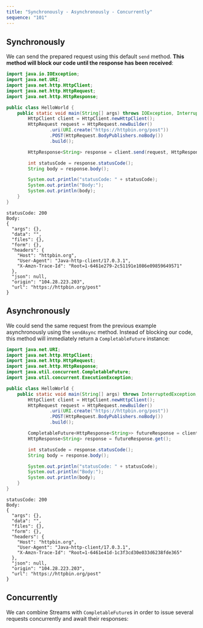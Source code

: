 ```yaml
---
title: "Synchronously - Asynchronously - Concurrently"
sequence: "101"
---
```


## Synchronously

We can send the prepared request using this default `send` method.
**This method will block our code until the response has been received**:

```java
import java.io.IOException;
import java.net.URI;
import java.net.http.HttpClient;
import java.net.http.HttpRequest;
import java.net.http.HttpResponse;

public class HelloWorld {
    public static void main(String[] args) throws IOException, InterruptedException {
        HttpClient client = HttpClient.newHttpClient();
        HttpRequest request = HttpRequest.newBuilder()
                .uri(URI.create("https://httpbin.org/post"))
                .POST(HttpRequest.BodyPublishers.noBody())
                .build();

        HttpResponse<String> response = client.send(request, HttpResponse.BodyHandlers.ofString());

        int statusCode = response.statusCode();
        String body = response.body();

        System.out.println("statusCode: " + statusCode);
        System.out.println("Body:");
        System.out.println(body);
    }
}
```

```text
statusCode: 200
Body:
{
  "args": {}, 
  "data": "", 
  "files": {}, 
  "form": {}, 
  "headers": {
    "Host": "httpbin.org", 
    "User-Agent": "Java-http-client/17.0.3.1", 
    "X-Amzn-Trace-Id": "Root=1-6461e279-2c51191e1086e09859649571"
  }, 
  "json": null, 
  "origin": "104.28.223.203", 
  "url": "https://httpbin.org/post"
}
```

## Asynchronously

We could send the same request from the previous example asynchronously using the `sendAsync` method.
Instead of blocking our code, this method will immediately return a `CompletableFuture` instance:

```java
import java.net.URI;
import java.net.http.HttpClient;
import java.net.http.HttpRequest;
import java.net.http.HttpResponse;
import java.util.concurrent.CompletableFuture;
import java.util.concurrent.ExecutionException;

public class HelloWorld {
    public static void main(String[] args) throws InterruptedException, ExecutionException {
        HttpClient client = HttpClient.newHttpClient();
        HttpRequest request = HttpRequest.newBuilder()
                .uri(URI.create("https://httpbin.org/post"))
                .POST(HttpRequest.BodyPublishers.noBody())
                .build();

        CompletableFuture<HttpResponse<String>> futureResponse = client.sendAsync(request, HttpResponse.BodyHandlers.ofString());
        HttpResponse<String> response = futureResponse.get();

        int statusCode = response.statusCode();
        String body = response.body();

        System.out.println("statusCode: " + statusCode);
        System.out.println("Body:");
        System.out.println(body);
    }
}
```

```text
statusCode: 200
Body:
{
  "args": {}, 
  "data": "", 
  "files": {}, 
  "form": {}, 
  "headers": {
    "Host": "httpbin.org", 
    "User-Agent": "Java-http-client/17.0.3.1", 
    "X-Amzn-Trace-Id": "Root=1-6461e41d-1c3f3cd30e033d6238fde365"
  }, 
  "json": null, 
  "origin": "104.28.223.203", 
  "url": "https://httpbin.org/post"
}
```

## Concurrently

We can combine Streams with `CompletableFuture`s in order to issue several requests concurrently and await their responses:



